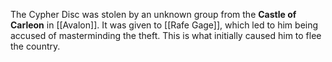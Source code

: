 The Cypher Disc was stolen by an unknown group from the **Castle of Carleon** in [[Avalon]].  It was given to [[Rafe Gage]], which led to him being accused of masterminding the theft.  This is what initially caused him to flee the country.